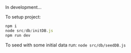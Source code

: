 In development...

To setup project:

```js
npm i
node src/db/initDB.js
npm run dev
```

To seed with some initial data run: `node src/db/seedDB.js`